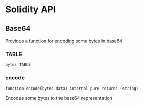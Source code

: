 # Solidity API

## Base64

Provides a function for encoding some bytes in base64

### TABLE

```solidity
bytes TABLE
```

### encode

```solidity
function encode(bytes data) internal pure returns (string)
```

Encodes some bytes to the base64 representation

